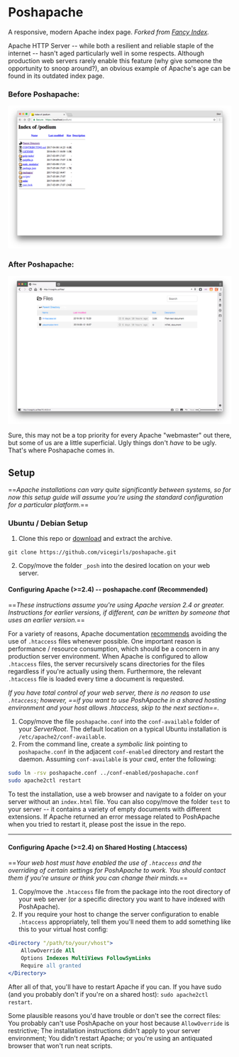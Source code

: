 # Poshapache

A responsive, modern Apache index page. *Forked from [Fancy Index](https://github.com/Vestride/fancy-index "GitHub: Fancy Index").*

Apache HTTP Server -- while both a resilient and reliable staple of the internet -- hasn't aged particularly well in some respects. Although production web servers rarely enable this feature (why give someone the opportunity to snoop around?), an obvious example of Apache's age can be found in its outdated index page.

### Before Poshapache:
![before poshapache](before.png)

### After Poshapache:
![after poshapache](after.png)

Sure, this may not be a top priority for every Apache "webmaster" out there, but some of us are a little superficial. Ugly things don't *have* to be ugly. That's where Poshapache comes in.


## Setup

==*Apache installations can vary quite significantly between systems, so for now this setup guide will assume you're using the standard configuration for a particular platform.*==

### Ubuntu / Debian Setup

1. Clone this repo or [download](https://github.com/vicegirls/poshapache/archive/master.zip "Download PoshApache") and extract the archive.

~~~git
git clone https://github.com/vicegirls/poshapache.git
~~~

2. Copy/move the folder `_posh` into the desired location on your web server.

#### Configuring Apache (>=2.4) -- poshapache.conf (Recommended)

==*These instructions assume you're using Apache version 2.4 or greater. Instructions for earlier versions, if different, can be written by someone that uses an earlier version.*==

For a variety of reasons, Apache documentation [recommends](http://httpd.apache.org/docs/2.4/howto/htaccess.html#when "When to use .htaccess") avoiding the use of `.htaccess` files whenever possible. One important reason is performance / resource consumption, which should be a concern in any production server environment. When Apache is configured to allow `.htaccess` files, the server recursively scans directories for the files regardless if you're actually using them. Furthermore, the relevant `.htaccess` file is loaded every time a document is requested.

*If you have total control of your web server, there is no reason to use `.htaccess`; however, ==if you want to use PoshApache in a shared hosting environment and your host allows .htaccess, skip to the next section==.*

1. Copy/move the file `poshapache.conf` into the `conf-available` folder of your *ServerRoot*. The default location on a typical Ubuntu installation is `/etc/apache2/conf-available`.
2. From the command line, create a *symbolic link* pointing to `poshapache.conf` in the adjacent `conf-enabled` directory and restart the daemon. Assuming `conf-available` is your *cwd*, enter the following:

~~~bash
sudo ln -rsv poshapache.conf ../conf-enabled/poshapache.conf
sudo apache2ctl restart
~~~

To test the installation, use a web browser and navigate to a folder on your server without an `index.html` file. You can also copy/move the folder `test` to your server -- it contains a variety of empty documents with different extensions. If Apache returned an error message related to PoshApache when you tried to restart it, please post the issue in the repo.

---

#### Configuring Apache (>=2.4) on Shared Hosting (.htaccess)

==*Your web host must have enabled the use of `.htaccess` and the overriding of certain settings for PoshApache to work. You should contact them if you're unsure or think you can change their minds.*==

1. Copy/move the `.htaccess` file from the package into the root directory of your web server (or a specific directory you want to have indexed with PoshApache).
2. If you require your host to change the server configuration to enable `.htaccess` appropriately, tell them you'll need them to add something like this to your virtual host config:

~~~apache
<Directory "/path/to/your/vhost">
    AllowOverride All
    Options Indexes MultiViews FollowSymLinks
    Require all granted
</Directory>
~~~

After all of that, you'll have to restart Apache if you can. If you have sudo (and you probably don't if you're on a shared host): `sudo apache2ctl restart`.

Some plausible reasons you'd have trouble or don't see the correct files: You probably can't use PoshApache on your host because `AllowOverride` is restrictive; The installation instructions didn't apply to your server environment; You didn't restart Apache; or you're using an antiquated browser that won't run neat scripts.
